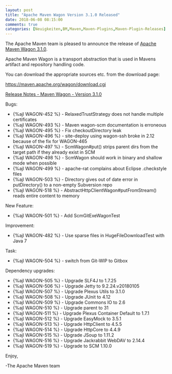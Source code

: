 ```yaml
---
layout: post
title: "Apache Maven Wagon Version 3.1.0 Released"
date: 2018-06-08 08:15:00
comments: true
categories: [Neuigkeiten,BM,Maven,Maven-Plugins,Maven-Plugin-Releases]
---
```

The Apache Maven team is pleased to announce the release of 
[Apache Maven Wagon 3.1.0](https://maven.apache.org/wagon/).

Apache Maven Wagon is a transport abstraction that is used in Mavens
artifact and repository handling code.

You can download the appropriate sources etc. from the download page:

https://maven.apache.org/wagon/download.cgi

<!-- more -->

[Release Notes - Maven Wagon - Version 3.1.0](https://issues.apache.org/jira/secure/ReleaseNote.jspa?projectId=12318122&version=12341302)

Bugs:
  
 * {%ajl WAGON-452 %} - RelaxedTrustStrategy does not handle multiple certificates
 * {%ajl WAGON-493 %} - Maven wagon-scm documentation is erroneous
 * {%ajl WAGON-495 %} - Fix checkoutDirectory leak
 * {%ajl WAGON-496 %} - site-deploy using wagon-ssh broke in 2.12 because of the fix for WAGON-465
 * {%ajl WAGON-497 %} - ScmWagon#put() strips parent dirs from the target path if they already exist in SCM
 * {%ajl WAGON-498 %} - ScmWagon should work in binary and shallow mode when possible
 * {%ajl WAGON-499 %} - apache-rat complains about Eclipse .checkstyle files
 * {%ajl WAGON-503 %} - Directory gives out of date error in putDirectory() to a non-empty Subversion repo
 * {%ajl WAGON-518 %} - AbstractHttpClientWagon#putFromStream() reads entire content to memory

New Feature:

 * {%ajl WAGON-501 %} - Add ScmGitExeWagonTest

Improvement:

 * {%ajl WAGON-482 %} - Use sparse files in HugeFileDownloadTest with Java 7

Task:

 * {%ajl WAGON-504 %} - switch from Git-WIP to Gitbox

Dependency upgrades:

 * {%ajl WAGON-505 %} - Upgrade SLF4J to 1.7.25
 * {%ajl WAGON-506 %} - Upgrade Jetty to 9.2.24.v20180105
 * {%ajl WAGON-507 %} - Upgrade Plexus Utils to 3.1.0
 * {%ajl WAGON-508 %} - Upgrade JUnit to 4.12
 * {%ajl WAGON-509 %} - Upgrade Commons IO to 2.6
 * {%ajl WAGON-510 %} - Upgrade parent to 31
 * {%ajl WAGON-511 %} - Upgrade Plexus Container Default to 1.7.1
 * {%ajl WAGON-512 %} - Upgrade EasyMock to 3.5.1
 * {%ajl WAGON-513 %} - Upgrade HttpClient to 4.5.5
 * {%ajl WAGON-514 %} - Upgrade HttpCore to 4.4.9
 * {%ajl WAGON-515 %} - Upgrade JSoup to 1.11.2
 * {%ajl WAGON-516 %} - Upgrade Jackrabbit WebDAV to 2.14.4
 * {%ajl WAGON-519 %} - Upgrade to SCM 1.10.0


Enjoy,

-The Apache Maven team

